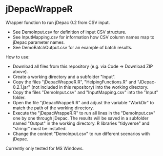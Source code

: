 # jDepacWrappeR
Wrapper function to run jDepac 0.2 from CSV input.
 - See DemoInput.csv for definition of input CSV structure.
 - See InputMapping.csv for information how CSV column names map to jDepac parameter names.
 - See DemoBatchOutput.csv for an example of batch results.
 
 How to use:
  - Download all files from this repository (e.g. via Code -> Download ZIP above).
  - Create a working directory and a subfolder "Input".
  - Copy the files "jDepacWrappeR.R", "HelpingFunctions.R" and "JDepac-0.2.1.jar" (not included in this repository) into the working directory.
  - Copy the files "DemoInput.csv" and "InputMapping.csv" into the "Input" folder.
  - Open the file "jDepacWrappeR.R" and adjust the variable "WorkDir" to match the path of the working directory.
  - Execute the "jDepacWrappeR.R" to run all lines in the "DemoInput.csv" one by one through jDepac. The results will be saved in a subfolder named "Output" in the working directory. R libraries "tidyverse" and "stringr" must be installed.
  - Change the content "DemoInput.csv" to run different scenarios with jDepac.
 

Currently only tested for MS Windows.
